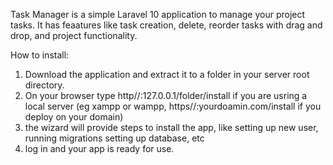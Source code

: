 Task Manager is a simple Laravel 10 application to manage your project tasks.
It has feaatures like task creation, delete, reorder tasks with drag and drop, and project functionality.

How to install:
1. Download the application and extract it to a folder in your server root directory.
2. On your browser type http//:127.0.0.1/folder/install if you are usring a local server (eg xampp or wampp, https//:yourdoamin.com/install if you deploy on your domain)
3. the wizard will provide steps to install the app, like setting up new user, running migrations setting up database, etc
4. log in and your app is ready for use.
   


